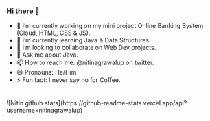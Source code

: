 ### Hi there 👋

<!--
**nitinagrawalup/nitinagrawalup** is a ✨ _special_ ✨ repository because its `README.md` (this file) appears on your GitHub profile.

Here are some ideas to get you started:
-->
- 🔭 I’m currently working on my mini project Online Banking System (Cloud, HTML, CSS & JS).
- 🌱 I’m currently learning Java & Data Structures.
- 👯 I’m looking to collaborate on Web Dev projects.
- 💬 Ask me about Java.
- 📫 How to reach me: @nitinagrawalup on twitter.
- 😄 Pronouns: He/Him
- ⚡ Fun fact: I never say no for Coffee.
<br/>
![Nitin github stats](https://github-readme-stats.vercel.app/api?username=nitinagrawalup)
